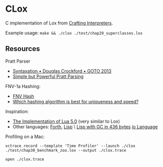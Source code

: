 # CLox

C implementation of Lox from [Crafting Interpreters](https://craftinginterpreters.com/).

Example usage: `make && ./clox ./test/chap29_superclasses.lox`

## Resources

Pratt Parser

- [Syntaxation • Douglas Crockford • GOTO 2013](https://www.youtube.com/watch?v=Nlqv6NtBXcA&t=1171s)
- [Simple but Powerful Pratt Parsing](https://matklad.github.io/2020/04/13/simple-but-powerful-pratt-parsing.html)

FNV-1a Hashing:

- [FNV Hash](http://www.isthe.com/chongo/tech/comp/fnv/)
- [Which hashing algorithm is best for uniqueness and speed?](https://softwareengineering.stackexchange.com/questions/49550/which-hashing-algorithm-is-best-for-uniqueness-and-speed)

Inspiration:

- [The Implementation of Lua 5.0](https://www.lua.org/doc/jucs05.pdf) (very similar to Lox)
- Other languages: [Forth](<https://en.wikipedia.org/wiki/Forth_(programming_language)>), [Lisp](<https://en.wikipedia.org/wiki/Lisp_(programming_language)>) \ [Lisp with GC in 436 bytes](https://justine.lol/sectorlisp2/) [io Language](https://iolanguage.org/)

Profiling on a Mac:

```
xctrace record --template 'Time Profiler' --launch ./clox ./test/chap30_benchmark_zoo.lox --output ./clox.trace

open ./clox.trace
```
